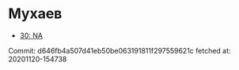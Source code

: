 # Мухаев
- [30: NA](30.md)

Commit: d646fb4a507d41eb50be063191811f297559621c
 fetched at: 20201120-154738
